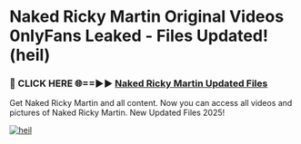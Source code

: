 # Naked Ricky Martin Original Videos 0nlyFans Leaked - Files Updated! (heil)

<h3>🔴 CLICK HERE 🌐==►► <a href="https://tinyurl.com/up5wt9bj" rel="nofollow">Naked Ricky Martin Updated Files</a></h3>

Get Naked Ricky Martin and all content. Now you can access all videos and pictures of Naked Ricky Martin. New Updated Files 2025!

[![heil](https://i.imgur.com/ABiUzMV.gif)](https://tinyurl.com/up5wt9bj)
